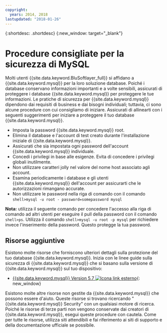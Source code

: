 ```yaml
---
copyright:
  years: 2014, 2018
lastupdated: "2018-01-26"
---
```


{:shortdesc: .shortdesc}
{:new_window: target="_blank"}

# Procedure consigliate per la sicurezza di MySQL

Molti utenti {{site.data.keyword.BluSoftlayer_full}} si affidano a {{site.data.keyword.mysql}} per la loro soluzione database. Poiché i database conservano informazioni importanti e a volte sensibili, assicurati di proteggere i database {{site.data.keyword.mysql}} per proteggere le tue informazioni. Le pratiche di sicurezza per {{site.data.keyword.mysql}} dipendono dai requisiti di business e dai bisogni individuali; tuttavia, ci sono alcune procedure con cui consigliamo di iniziare. Assicurati di allinearti con i seguenti suggerimenti per iniziare a proteggere il tuo database {{site.data.keyword.mysql}}.

* Imposta la password {{site.data.keyword.mysql}} root.
* Elimina il database e l'account di test creato durante l'installazione iniziale di {{site.data.keyword.mysql}}.
* Assicurati che sia impostata ogni password dell'account {{site.data.keyword.mysql}} individuale.
* Concedi i privilegi in base alle esigenze. Evita di concedere i privilegi globali inutilmente.
* Non utilizzare caratteri jolly nel valore del nome host associato agli account.
* Esamina periodicamente i database e gli utenti {{site.data.keyword.mysql}} dell'account per assicurarti che le autorizzazioni rimangano accurate.
* Non utilizzare le password nella riga di comando con il comando `shell>mysql -u root - password=somepassword mysql`

**Nota:** utilizza il seguente comando per concedere l'accesso alla riga di comando ad altri utenti per eseguire il pull della password con il comando `shell>ps`. Utilizza il comando `shell>mysql -u root -p mysql` per richiedere invece l'inserimento della password. Questo protegge la tua password.

## Risorse aggiuntive

Esistono molte risorse che forniscono ulteriori dettagli sulla protezione del tuo database {{site.data.keyword.mysql}}. Inizia con le linee guide sulla sicurezza di {{site.data.keyword.mysql}} che si basano sulla versione di {{site.data.keyword.mysql}} sul tuo dispositivo:

* [{{site.data.keyword.mysql}} Version 5.7 ![Icona link esterno](../../icons/launch-glyph.svg "Icona link esterno")](http://dev.mysql.com/doc/refman/5.7/en/security.html){: new_window}

Esistono molte altre risorse non gestite da {{site.data.keyword.mysql}} che possono essere d'aiuto. Queste risorse si trovano ricercando "{{site.data.keyword.mysql}} Security" con un qualsiasi motore di ricerca. Poiché le risorse di terze parti non vengono conservate dai creatori di {{site.data.keyword.mysql}}, esegui queste procedure con cautela. Come per tutte le risorse, utilizza siti attendibili e fai riferimento ai siti di supporto e della documentazione ufficiale se possibile.
